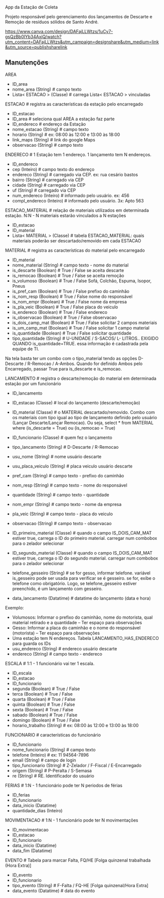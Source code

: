 App da Estação de Coleta

Projeto responsável pelo gerenciamento dos lançamentos de Descarte e Remoção de resíduos sólidos de Santo André.

https://www.canva.com/design/DAFajLLWtzs/1uCy7-gsQzBb0IYb34AxiQ/watch?utm_content=DAFajLLWtzs&utm_campaign=designshare&utm_medium=link&utm_source=publishsharelink



## Manutenções

AREA
- ID_area
- nome_area				    (String)	# campo texto
- Lista< ESTACAO >		    (Classe)	# carrega Lista< ESTACAO > vinculadas

ESTACAO				# registra as características da estação pelo encarregado
- ID_estacao
- ID_area								# seleciona qual AREA a estação faz parte
- ID_endereco							# endereço da Estação
- nome_estacao				(String)	# campo texto
- horario				 	(String)	# ex: 08:00 às 12:00 e 13:00 às 18:00
- link_maps 				(String)	# link do google Maps
- observacao				(String)	# campo texto 

ENDERECO			# 1 Estação tem 1 endereço. 1 lançamento tem N endereços.
- ID_endereco
- cep 						(Inteiro)	# campo texto do endereço
- endereco 				    (String)	# carregado via CEP. ex: rua cesário bastos
- bairro					(String)	# carregado via CEP
- cidade					(String)	# carregado via CEP
- uf						(String)	# carregado via CEP
- num_endereco				(Inteiro)	# informado pelo usuário. ex: 456
- compl_endereco			(Inteiro)	# informado pelo usuário. 3x: Apto 563

ESTACAO_MATERIAL	# relação de materiais utilizados em determinada estação.  N:N - N materiais estarão vinculados a N estações
- ID_estacao
- ID_material
- Lista< MATERIAL >			(Classe)	# tabela ESTACAO_MATERIAL: quais materiais poderão ser descartado/removido em cada ESTACAO

MATERIAL			# registra as características do material pelo encarregado
- ID_material
- nome_material			    (String)	# campo texto - nome do material
- is_descarte				(Boolean)	# True / False se aceita descarte
- is_remocao				(Boolean)	# True / False se aceita remoção
- is_volumoso				(Boolean)	# True / False Sofá, Colchão, Espuma, Isopor, Pneus 
- is_pref_cam				(Boolean)	# True / False prefixo do caminhão
- is_nom_resp				(Boolean)	# True / False nome do responsável
- is_nom_empr				(Boolean)	# True / False nome da empresa
- is_pla_veic				(Boolean)	# True / False placa do veiculo
- is_endereco				(Boolean)	# True / False endereco
- is_observacao			    (Boolean)	# True / False observacao
- is_dois_camp_mat			(Boolean)	# True / False solicitar 2 campos materiais
- is_um_camp_mat			(Boolean)	# True / False solicitar 1 campo material
- is_quantidade			    (Boolean)	# True / False solicitar quantidade
- tipo_quantidade			(String)	# U-UNIDADE / S-SACOS/ L- LITROS.. EXIGIDO QUANDO is_quantidade=TRUE. essa informação é cadastrada pela equipe de TI.

Na tela basta ter um combo com o tipo_material tendo as opções D-Descarte / R-Remocao / A-Ambos. Quando for definido Ambos pelo Encarregado, passar True para is_descarte e is_remocao.

LANCAMENTO			# registra o descarte/remoção do material em determinada estação por um funcionário
- ID_lancamento
- ID_estacao				(Classe)	# local do lançamento (descarte/remoção)
- ID_material				(Classe)	# o MATERIAL descartado/removido. Combo com os materiais com tipo igual ao tipo de lançamento definido pelo usuário (Lançar Descarte/Lançar Remocao). Ou seja, select * from MATERIAL where (is_descarte = True) ou (is_remocao = True)
- ID_funcionario			(Classe)	# quem fez o lançamento

- tipo_lancamento			(String)	# D-Descarte / R-Remocao
- usu_nome					(String)	# nome usuário descarte
- usu_placa_veiculo		    (String)	# placa veiculo usuário descarte

- pref_cam					(String)	# campo texto - prefixo do caminhão
- nom_resp					(String)	# campo texto - nome do responsável
- quantidade				(String)	# campo texto - quantidade
- nom_empr					(String)	# campo texto - nome da empresa
- pla_veic					(String)	# campo texto - placa do veiculo
- observacao				(String)	# campo texto - observacao

- ID_primeiro_material		(Classe) 	# quando o campo IS_DOIS_CAM_MAT estiver true, carrega o ID do primeiro material. carregar num combobox para o zelador selecionar
- ID_segundo_material		(Classe) 	# quando o campo IS_DOIS_CAM_MAT estiver true, carrega o ID do segundo material. carregar num combobox para o zelador selecionar

- telefone_gesseiro		    (String)	# se for gesso, informar telefone. variável is_gesseiro pode ser usada para verificar se é gesseiro. se for, exibe o telefone como obrigatório. Logo, se telefone_gesseiro estiver preenchido, é um lançamento com gesseiro.
- data_lancamento			(Datatime)	# datatime do lançamento (data e hora)

Exemplo:
- Volumosos: Informar o prefixo do caminhão, nome do motorista, qual material retirado e a quantidade – Ter espaço para observações
- Gesso: Informar a placa do caminhão e o nome do responsável (motorista) – Ter espaço para observações 
- Uma estação tem N endereços. Tabela LANCAMENTO_HAS_ENDERECO para guarda os IDs
- usu_endereco				(String)	# endereco usuário descarte
- endereco					(String)	# campo texto - endereco

ESCALA				# 1:1 - 1 funcionário vai ter 1 escala. 
- ID_escala
- ID_estacao
- ID_funcionario
- segunda					(Boolean)	# True / False
- terca					    (Boolean)	# True / False
- quarta					(Boolean)	# True / False
- quinta					(Boolean)	# True / False
- sexta					    (Boolean)	# True / False
- sabado					(Boolean)	# True / False
- domingo					(Boolean)	# True / False
- horario_trabalho			(String)	# ex: 08:00 às 12:00 e 13:00 às 18:00

FUNCIONARIO			# características do funcionário
- ID_funcionario
- nome_funcionario 		    (String)	# campo texto
- telefone					(Inteiro)	# ex: 11 94564-7896	
- email					    (String)	# campo de login
- tipo_funcionario 		    (String)	# Z-Zelador / F-Fiscal / E-Encarregado 
- origem					(String)	# P-Peralta / S-Semasa
- re						(String)	# RE. Identificador do usuário

FERIAS				# 1:N - 1 funcionário pode ter N periodos de férias
- ID_ferias
- ID_funcionario
- data_inicio				(Datatime)
- quantidade_dias			(Inteiro)

MOVIMENTACAO		# 1:N - 1 funcionário pode ter N movimentações
- ID_movimentacao
- ID_estacao				
- ID_funcionario
- data_inicio				(Datatime)
- data_fim					(Datatime)

EVENTO				# Tabela para marcar Falta, FQ/HE [Folga quinzenal trabalhada (Hora Extra)]
- ID_evento
- ID_funcionario
- tipo_evento				(String)	# F-Falta / FQ-HE [Folga quinzenal/Hora Extra]
- data_evento				(Datatime)	# data do evento


